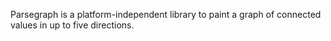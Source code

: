 Parsegraph is a platform-independent library to paint a graph of connected
values in up to five directions.
